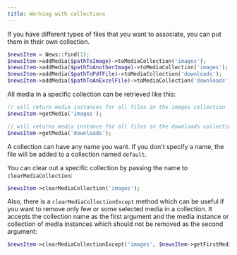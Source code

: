 ```yaml
---
title: Working with collections
---
```


If you have different types of files that you want to associate,
you can put them in their own collection.

```php
$newsItem = News::find(1);
$newsItem->addMedia($pathToImage)->toMediaCollection('images');
$newsItem->addMedia($pathToAnotherImage)->toMediaCollection('images');
$newsItem->addMedia($pathToPdfFile)->toMediaCollection('downloads');
$newsItem->addMedia($pathToAnExcelFile)->toMediaCollection('downloads');
```

All media in a specific collection can be retrieved like this:

```php
// will return media instances for all files in the images collection
$newsItem->getMedia('images');

// will returns media instance for all files in the downloads collection
$newsItem->getMedia('downloads');
```

A collection can have any name you want. If you don't specify a name, the file will be added to a collection named `default`.

You can clear out a specific collection by passing the name to `clearMediaCollection`:

```php
$newsItem->clearMediaCollection('images');
```

Also, there is a `clearMediaCollectionExcept` method which can be useful if you want to remove only few or some selected media in a collection. It accepts the collection name as the first argument and the media instance or collection of media instances which should not be removed as the second argument:

```php
$newsItem->clearMediaCollectionExcept('images', $newsItem->getFirstMedia()); // This will remove all associated media in the 'images' collection except the first media
```
